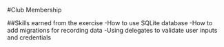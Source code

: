 #Club Membership

##Skills earned from the exercise
-How to use SQLite database
-How to add migrations for recording data
-Using delegates to validate user inputs and credentials
